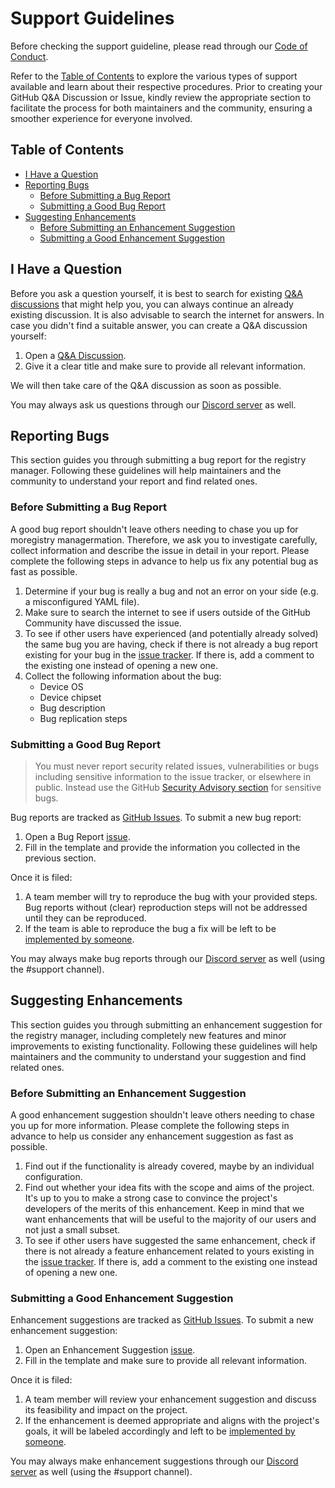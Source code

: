 # Support Guidelines <!-- omit in toc -->

Before checking the support guideline, please read through our [Code of Conduct](https://github.com/paperback-community/registry-manager?tab=coc-ov-file#readme).

Refer to the [Table of Contents](#table-of-contents) to explore the various types of support available and learn about their respective procedures. Prior to creating your GitHub Q&A Discussion or Issue, kindly review the appropriate section to facilitate the process for both maintainers and the community, ensuring a smoother experience for everyone involved.

## Table of Contents <!-- omit in toc -->

-   [I Have a Question](#i-have-a-question)
-   [Reporting Bugs](#reporting-bugs)
    -   [Before Submitting a Bug Report](#before-submitting-a-bug-report)
    -   [Submitting a Good Bug Report](#submitting-a-good-bug-report)
-   [Suggesting Enhancements](#suggesting-enhancements)
    -   [Before Submitting an Enhancement Suggestion](#before-submitting-an-enhancement-suggestion)
    -   [Submitting a Good Enhancement Suggestion](#submitting-a-good-enhancement-suggestion)

## I Have a Question

Before you ask a question yourself, it is best to search for existing [Q&A discussions](https://github.com/paperback-community/registry-manager/discussions/categories/q-a) that might help you, you can always continue an already existing discussion. It is also advisable to search the internet for answers. In case you didn't find a suitable answer, you can create a Q&A discussion yourself:

1. Open a [Q&A Discussion](https://github.com/paperback-community/registry-manager/discussions/new?category=q-a).
2. Give it a clear title and make sure to provide all relevant information.

We will then take care of the Q&A discussion as soon as possible.

You may always ask us questions through our [Discord server](https://discord.gg/paperback-community) as well.

## Reporting Bugs

This section guides you through submitting a bug report for the registry manager. Following these guidelines will help maintainers and the community to understand your report and find related ones.

### Before Submitting a Bug Report

A good bug report shouldn't leave others needing to chase you up for moregistry managermation. Therefore, we ask you to investigate carefully, collect information and describe the issue in detail in your report. Please complete the following steps in advance to help us fix any potential bug as fast as possible.

1. Determine if your bug is really a bug and not an error on your side (e.g. a misconfigured YAML file).
2. Make sure to search the internet to see if users outside of the GitHub Community have discussed the issue.
3. To see if other users have experienced (and potentially already solved) the same bug you are having, check if there is not already a bug report existing for your bug in the [issue tracker](https://github.com/paperback-community/registry-manager/issues?q=is%3Aissue+is%3Aopen+label%3Aunconfirmed-bug+label%3Abug). If there is, add a comment to the existing one instead of opening a new one.
4. Collect the following information about the bug:
    - Device OS
    - Device chipset
    - Bug description
    - Bug replication steps

### Submitting a Good Bug Report

> You must never report security related issues, vulnerabilities or bugs including sensitive information to the issue tracker, or elsewhere in public. Instead use the GitHub [Security Advisory section](https://github.com/paperback-community/registry-manager/security/advisories) for sensitive bugs.

Bug reports are tracked as [GitHub Issues](https://github.com/paperback-community/registry-manager/issues). To submit a new bug report:

1. Open a Bug Report [issue](https://github.com/paperback-community/registry-manager/issues/new?template=bug.yaml).
2. Fill in the template and provide the information you collected in the previous section.

Once it is filed:

1. A team member will try to reproduce the bug with your provided steps. Bug reports without (clear) reproduction steps will not be addressed until they can be reproduced.
2. If the team is able to reproduce the bug a fix will be left to be [implemented by someone](https://github.com/paperback-community/registry-manager/blob/master/.github/CONTRIBUTING.md).

You may always make bug reports through our [Discord server](https://discord.gg/paperback-community) as well (using the #support channel).

## Suggesting Enhancements

This section guides you through submitting an enhancement suggestion for the registry manager, including completely new features and minor improvements to existing functionality. Following these guidelines will help maintainers and the community to understand your suggestion and find related ones.

### Before Submitting an Enhancement Suggestion

A good enhancement suggestion shouldn't leave others needing to chase you up for more information. Please complete the following steps in advance to help us consider any enhancement suggestion as fast as possible.

1. Find out if the functionality is already covered, maybe by an individual configuration.
2. Find out whether your idea fits with the scope and aims of the project. It's up to you to make a strong case to convince the project's developers of the merits of this enhancement. Keep in mind that we want enhancements that will be useful to the majority of our users and not just a small subset.
3. To see if other users have suggested the same enhancement, check if there is not already a feature enhancement related to yours existing in the [issue tracker](https://github.com/paperback-community/registry-manager/issues?q=label%3Aenhancement). If there is, add a comment to the existing one instead of opening a new one.

### Submitting a Good Enhancement Suggestion

Enhancement suggestions are tracked as [GitHub Issues](https://github.com/paperback-community/registry-manager/issues). To submit a new enhancement suggestion:

1. Open an Enhancement Suggestion [issue](https://github.com/paperback-community/registry-manager/issues/new?template=enhancement).
2. Fill in the template and make sure to provide all relevant information.

Once it is filed:

1. A team member will review your enhancement suggestion and discuss its feasibility and impact on the project.
2. If the enhancement is deemed appropriate and aligns with the project's goals, it will be labeled accordingly and left to be [implemented by someone](https://github.com/paperback-community/registry-manager/blob/master/.github/CONTRIBUTING.md).

You may always make enhancement suggestions through our [Discord server](https://discord.gg/paperback-community) as well (using the #support channel).

